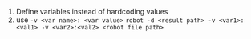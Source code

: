 1. Define variables instead of hardcoding values
2. use `-v <var name>: <var value>`
	`robot -d <result path> -v <var1>:<val1> -v <var2>:<val2> <robot file path>`